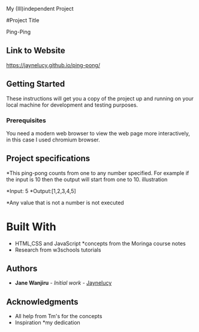 
My (III)independent Project

#Project Title

Ping-Ping



## Link to Website
https://jaynelucy.github.io/ping-pong/

## Getting Started

These instructions will get you a copy of the project up and running on your local machine for development and testing purposes.

### Prerequisites
You need a modern web browser to view the web page more interactively, in this case I used chromium browser.

## Project specifications
*This ping-pong counts from one to any number specified.
For example if the input is 10 then the output will start from one to 10.
illustration

*Input: 5
*Output:[1,2,3,4,5]

*Any value that is not a number is not executed

# Built With

* HTML,CSS and JavaScript
*concepts from the Moringa course notes
* Research from w3schools tutorials

## Authors

* **Jane Wanjiru** - *Initial work* - [Jaynelucy](https://github.com/jaynelucy)

## Acknowledgments

* All help from Tm's for the concepts
* Inspiration
*my dedication
